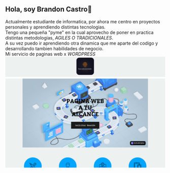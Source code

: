## Hola, soy Brandon Castro👋
Actualmente estudiante de informatica, por ahora me centro en proyectos personales y aprendiendo distintas tecnologias.  
Tengo una pequeña "pyme" en la cual aprovecho de poner en practica distintas metodologias, *AGILES O TRADICIONALES*.  
A su vez puedo ir aprendiendo otra dinamica que me aparte del codigo y desarrollando tambien habilidades de negocio.  
Mi servicio de paginas web x *WORDPRESS*
![BuscadoriaEstudio](https://github.com/BranCG/BranCG/blob/main/webprint.png?raw=true)


<!--
**BranCG/BranCG** is a ✨ _special_ ✨ repository because its `README.md` (this file) appears on your GitHub profile.

Here are some ideas to get you started:

- 🔭 I’m currently working on ...
- 🌱 I’m currently learning ...
- 👯 I’m looking to collaborate on ...
- 🤔 I’m looking for help with ...
- 💬 Ask me about ...
- 📫 How to reach me: ...
- 😄 Pronouns: ...
- ⚡ Fun fact: ...
-->
